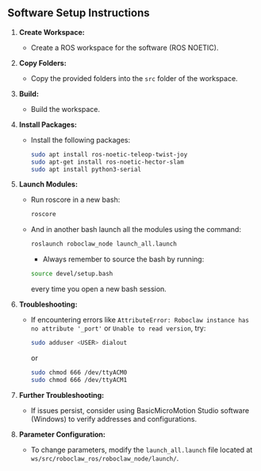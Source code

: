 ## Software Setup Instructions

1. **Create Workspace:**
   - Create a ROS workspace for the software (ROS NOETIC).

2. **Copy Folders:**
   - Copy the provided folders into the `src` folder of the workspace.

3. **Build:**
   - Build the workspace.

4. **Install Packages:**
   - Install the following packages:
     ```bash
     sudo apt install ros-noetic-teleop-twist-joy
     sudo apt-get install ros-noetic-hector-slam
     sudo apt install python3-serial
     ```

5. **Launch Modules:**
   - Run roscore in a new bash:
     ```bash
     roscore
     ```
   - And in another bash launch all the modules using the command:
     ```bash
     roslaunch roboclaw_node launch_all.launch
     ```
     - Always remember to source the bash by running:
     ```bash
     source devel/setup.bash
     ```
     every time you open a new bash session.


7. **Troubleshooting:**
   - If encountering errors like `AttributeError: Roboclaw instance has no attribute '_port'` or `Unable to read version`, try:
     ```bash
     sudo adduser <USER> dialout
     ```
     or
     ```bash
     sudo chmod 666 /dev/ttyACM0
     sudo chmod 666 /dev/ttyACM1
     ```

8. **Further Troubleshooting:**
   - If issues persist, consider using BasicMicroMotion Studio software (Windows) to verify addresses and configurations.

9. **Parameter Configuration:**
   - To change parameters, modify the `launch_all.launch` file located at `ws/src/roboclaw_ros/roboclaw_node/launch/`.
